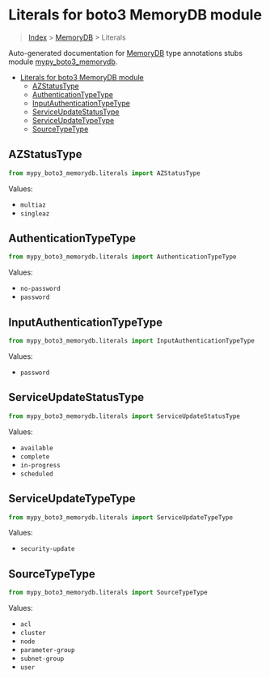 # Literals for boto3 MemoryDB module

> [Index](..) > [MemoryDB](.) > Literals

Auto-generated documentation for
[MemoryDB](https://boto3.amazonaws.com/v1/documentation/api/latest/reference/services/memorydb.html#MemoryDB)
type annotations stubs module
[mypy_boto3_memorydb](https://pypi.org/project/mypy-boto3-memorydb/).

- [Literals for boto3 MemoryDB module](#literals-for-boto3-memorydb-module)
  - [AZStatusType](#azstatustype)
  - [AuthenticationTypeType](#authenticationtypetype)
  - [InputAuthenticationTypeType](#inputauthenticationtypetype)
  - [ServiceUpdateStatusType](#serviceupdatestatustype)
  - [ServiceUpdateTypeType](#serviceupdatetypetype)
  - [SourceTypeType](#sourcetypetype)

## AZStatusType

```python
from mypy_boto3_memorydb.literals import AZStatusType
```

Values:

- `multiaz`
- `singleaz`

## AuthenticationTypeType

```python
from mypy_boto3_memorydb.literals import AuthenticationTypeType
```

Values:

- `no-password`
- `password`

## InputAuthenticationTypeType

```python
from mypy_boto3_memorydb.literals import InputAuthenticationTypeType
```

Values:

- `password`

## ServiceUpdateStatusType

```python
from mypy_boto3_memorydb.literals import ServiceUpdateStatusType
```

Values:

- `available`
- `complete`
- `in-progress`
- `scheduled`

## ServiceUpdateTypeType

```python
from mypy_boto3_memorydb.literals import ServiceUpdateTypeType
```

Values:

- `security-update`

## SourceTypeType

```python
from mypy_boto3_memorydb.literals import SourceTypeType
```

Values:

- `acl`
- `cluster`
- `node`
- `parameter-group`
- `subnet-group`
- `user`
